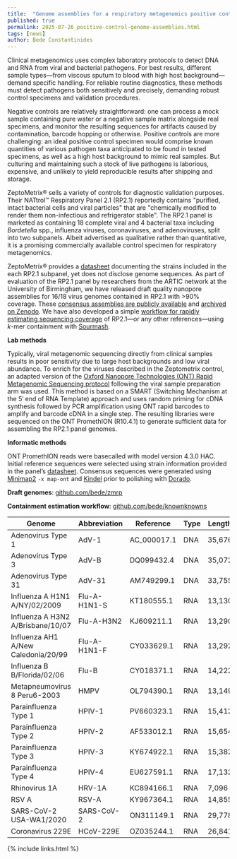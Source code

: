 ```yaml
---
title:  "Genome assemblies for a respiratory metagenomics positive control"
published: true
permalink: 2025-07-26_positive-control-genome-assemblies.html
tags: [news]
author: Bede Constantinides
---
```


Clinical metagenomics uses complex laboratory protocols to detect DNA and RNA from viral and bacterial pathogens. For best results, different sample types—from viscous sputum to blood with high host background—demand specific handling. For reliable routine diagnostics, these methods must detect pathogens both sensitively and precisely, demanding robust control specimens and validation procedures.

Negative controls are relatively straightforward: one can process a mock sample containing pure water or a negative sample matrix alongside real specimens, and monitor the resulting sequences for artifacts caused by contamination, barcode hopping or otherwise. Positive controls are more challenging: an ideal positive control specimen would comprise known quantities of various pathogen taxa anticipated to be found in tested specimens, as well as a high host background to mimic real samples. But culturing and maintaining such a stock of live pathogens is laborious, expensive, and unlikely to yield reproducible results after shipping and storage.

ZeptoMetrix® sells a variety of controls for diagnostic validation purposes. Their NATtrol™ Respiratory Panel 2.1 (RP2.1) reportedly contains "purified, intact bacterial cells and viral particles" that are "chemically modified to render them non-infectious and refrigerator stable". The RP2.1 panel is marketed as containing 18 complete viral and 4 bacterial taxa including *Bordetella* spp., influenza viruses, coronaviruses, and adenoviruses, split into two subpanels. Albeit advertised as qualitative rather than quantitative, it is a promising commercially available control specimen for respiratory metagenomics.

ZeptoMetrix® provides a [datasheet](https://www.zeptometrix.com/us/en/nattrol-respiratory-panel-21-rp21-controls-12-x-03ml-3084) documenting the strains included in the each RP2.1 subpanel, yet does not disclose genome sequences. As part of evaluation of the RP2.1 panel by researchers from the ARTIC network at the University of Birmingham, we have released draft quality nanopore assemblies for 16/18 virus genomes contained in RP2.1 with \>90% coverage. These [consensus assemblies are publicly available](https://github.com/bede/zmrp) and [archived on Zenodo](https://zenodo.org/records/16412857). We have also developed a simple [workflow for rapidly estimating sequencing coverage](https://github.com/bede/knownknowns) of RP2.1—or any other references—using *k*\-mer containment with [Sourmash](https://joss.theoj.org/papers/10.21105/joss.06830).

**Lab methods**

Typically, viral metagenomic sequencing directly from clinical samples results in poor sensitivity due to large host backgrounds and low viral abundance. To enrich for the viruses described in the Zeptometrix control, an adapted version of the [Oxford Nanopore Technologies (ONT) Rapid Metagenomic Sequencing protocol](https://nanoporetech.com/document/rapid-sequencing-metagenomics-sqk-rpb114-24#overview-of-protocol) following the viral sample preparation arm was used. This method is based on a SMART (Switching Mechanism at the 5′ end of RNA Template) approach and uses random priming for cDNA synthesis followed by PCR amplification using ONT rapid barcodes to amplify and barcode cDNA in a single step. The resulting libraries were sequenced on the ONT PromethION (R10.4.1) to generate sufficient data for assembling the RP2.1 panel genomes.

**Informatic methods**

ONT PromethION reads were basecalled with model version 4.3.0 HAC. Initial reference sequences were selected using strain information provided in the panel’s [datasheet](https://web-resources-prod.zeptometrix.com/documents/public/PI/PINATRPC2.1-BIO.pdf). Consensus sequences were generated using [Minimap2](https://github.com/lh3/minimap2) `-x map-ont` and [Kindel](http://github.com/bede/kindel) prior to polishing with [Dorado](https://github.com/nanoporetech/dorado).



**Draft genomes**: [github.com/bede/zmrp](https://github.com/bede/zmrp)

**Containment estimation workflow**: [github.com/bede/knownknowns](https://github.com/bede/knownknowns)



| Genome                              | Abbreviation | Reference   | Type | Length | Assembled |
| ----------------------------------- | ------------ | ----------- | ---- | ------ | --------- |
| Adenovirus Type 1                   | AdV-1        | AC_000017.1 | DNA  | 35,676 | ✅         |
| Adenovirus Type 3                   | AdV-B        | DQ099432.4  | DNA  | 35,072 | ✅         |
| Adenovirus Type 31                  | AdV-31       | AM749299.1  | DNA  | 33,755 | ✅         |
| Influenza A H1N1 A/NY/02/2009       | Flu-A-H1N1-S | KT180555.1  | RNA  | 13,130 | ✅         |
| Influenza A H3N2 A/Brisbane/10/07   | Flu-A-H3N2   | KJ609211.1  | RNA  | 13,290 | ✅         |
| Influenza AH1 A/New Caledonia/20/99 | Flu-A-H1N1-F | CY033629.1  | RNA  | 13,292 | ✅         |
| Influenza B B/Florida/02/06         | Flu-B        | CY018371.1  | RNA  | 14,222 | ✅         |
| Metapneumovirus 8 Peru6-2003        | HMPV         | OL794390.1  | RNA  | 13,149 | ✅         |
| Parainfluenza Type 1                | HPIV-1       | PV660323.1  | RNA  | 15,412 | ✅         |
| Parainfluenza Type 2                | HPIV-2       | AF533012.1  | RNA  | 15,654 | ✅         |
| Parainfluenza Type 3                | HPIV-3       | KY674922.1  | RNA  | 15,382 | ✅         |
| Parainfluenza Type 4                | HPIV-4       | EU627591.1  | RNA  | 17,132 | ⚠️ gaps    |
| Rhinovirus 1A                       | HRV-1A       | KC894166.1  | RNA  | 7,096  | ✅         |
| RSV A                               | RSV-A        | KY967364.1  | RNA  | 14,855 | ✅         |
| SARS-CoV-2 USA-WA1/2020             | SARS-CoV-2   | ON311149.1  | RNA  | 29,778 | ✅         |
| Coronavirus 229E                    | HCoV-229E    | OZ035244.1  | RNA  | 26,841 | ✅         |


{% include links.html %}
